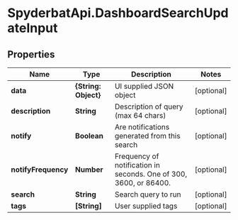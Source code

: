 # SpyderbatApi.DashboardSearchUpdateInput

## Properties

Name | Type | Description | Notes
------------ | ------------- | ------------- | -------------
**data** | **{String: Object}** | UI supplied JSON object | [optional] 
**description** | **String** | Description of query (max 64 chars) | [optional] 
**notify** | **Boolean** | Are notifications generated from this search | [optional] 
**notifyFrequency** | **Number** | Frequency of notification in seconds. One of 300, 3600, or 86400. | [optional] 
**search** | **String** | Search query to run | [optional] 
**tags** | **[String]** | User supplied tags | [optional] 


